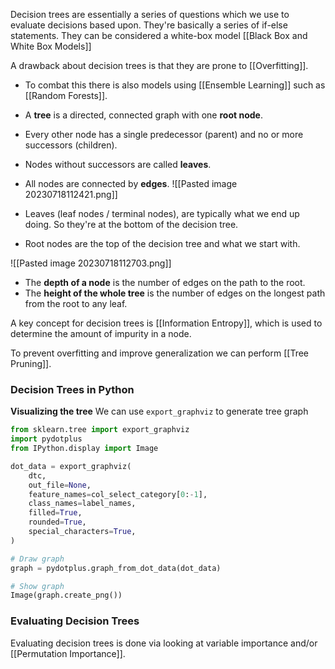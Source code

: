 Decision trees are essentially a series of questions which we use to evaluate decisions based upon. They're basically a series of if-else statements. 
They can be considered a white-box model [[Black Box and White Box Models]]

A drawback about decision trees is that they are prone to [[Overfitting]]. 
- To combat this there is also models using [[Ensemble Learning]] such as [[Random Forests]]. 

- A **tree** is a directed, connected graph with one **root node**.
- Every other node has a single predecessor (parent) and no or more successors (children).
- Nodes without successors are called **leaves**.
- All nodes are connected by **edges**.
![[Pasted image 20230718112421.png]]
- Leaves (leaf nodes / terminal nodes), are typically what we end up doing. So they're at the bottom of the decision tree.
- Root nodes are the top of the decision tree and what we start with. 

![[Pasted image 20230718112703.png]]
- The **depth of a node** is the number of edges on the path to the root.
- The **height of the whole tree** is the number of edges on the longest path from the root to any leaf.


A key concept for decision trees is [[Information Entropy]], which is used to determine the amount of impurity in a node. 

To prevent overfitting and improve generalization we can perform [[Tree Pruning]]. 


### Decision Trees in Python
**Visualizing the tree**
We can use `export_graphviz` to generate tree graph

```Python
from sklearn.tree import export_graphviz
import pydotplus
from IPython.display import Image

dot_data = export_graphviz(
    dtc,
    out_file=None,
    feature_names=col_select_category[0:-1],
    class_names=label_names,
    filled=True,
    rounded=True,
    special_characters=True,
)

# Draw graph 
graph = pydotplus.graph_from_dot_data(dot_data)

# Show graph
Image(graph.create_png())
```

### Evaluating Decision Trees
Evaluating decision trees is done via looking at variable importance and/or [[Permutation Importance]]. 



